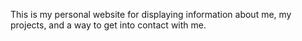 This is my personal website for displaying information about me, my projects, and a way to get into contact with me.